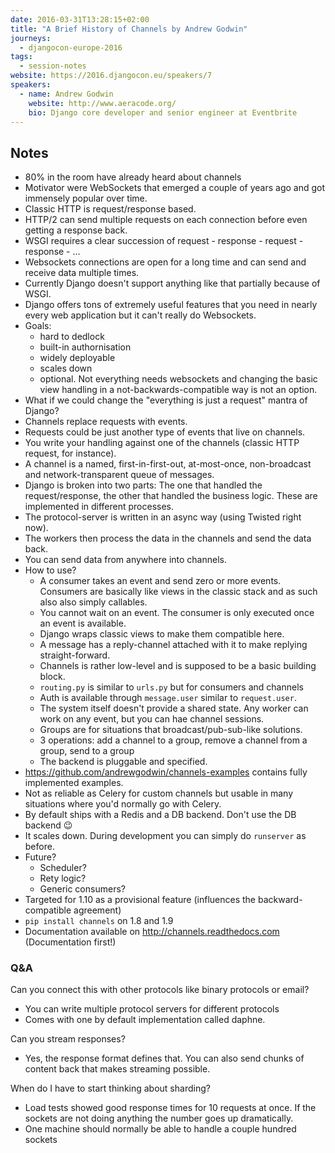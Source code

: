 ```yaml
---
date: 2016-03-31T13:28:15+02:00
title: "A Brief History of Channels by Andrew Godwin"
journeys:
  - djangocon-europe-2016
tags:
  - session-notes
website: https://2016.djangocon.eu/speakers/7
speakers:
  - name: Andrew Godwin
    website: http://www.aeracode.org/
    bio: Django core developer and senior engineer at Eventbrite
---
```


## Notes

- 80% in the room have already heard about channels
- Motivator were WebSockets that emerged a couple of years ago and got immensely
  popular over time.
- Classic HTTP is request/response based.
- HTTP/2 can send multiple requests on each connection before even getting a
  response back.
- WSGI requires a clear succession of request - response - request - response -
  ...
- Websockets connections are open for a long time and can send and receive data
  multiple times.
- Currently Django doesn't support anything like that partially because of WSGI.
- Django offers tons of extremely useful features that you need in nearly every
  web application but it can't really do Websockets.
- Goals:
    - hard to dedlock
    - built-in authornisation
    - widely deployable
    - scales down
    - optional. Not everything needs websockets and changing the basic view
      handling in a not-backwards-compatible way is not an option.
- What if we could change the "everything is just a request" mantra of Django?
- Channels replace requests with events.
- Requests could be just another type of events that live on channels.
- You write your handling against one of the channels (classic HTTP request, for
  instance).
- A channel is a named, first-in-first-out, at-most-once, non-broadcast and
  network-transparent queue of messages.
- Django is broken into two parts: The one that handled the request/response,
  the other that handled the business logic. These are implemented in different
  processes.
- The protocol-server is written in an async way (using Twisted right now).
- The workers then process the data in the channels and send the data back.
- You can send data from anywhere into channels.
- How to use?
    - A consumer takes an event and send zero or more events. Consumers are
      basically like views in the classic stack and as such also also simply
      callables.
    - You cannot wait on an event. The consumer is only executed once an event
      is available.
    - Django wraps classic views to make them compatible here.
    - A message has a reply-channel attached with it to make replying
      straight-forward.
    - Channels is rather low-level and is supposed to be a basic building block.
    - `routing.py` is similar to `urls.py` but for consumers and channels
    - Auth is available through `message.user` similar to `request.user`.
    - The system itself doesn't provide a shared state. Any worker can work on
      any event, but you can hae channel sessions.
    - Groups are for situations that broadcast/pub-sub-like solutions.
    - 3 operations: add a channel to a group, remove a channel from a group,
      send to a group
    - The backend is pluggable and specified.
- https://github.com/andrewgodwin/channels-examples contains fully implemented
  examples.
- Not as reliable as Celery for custom channels but usable in many situations
  where you'd normally go with Celery.
- By default ships with a Redis and a DB backend. Don't use the DB backend 😉
- It scales down. During development you can simply do `runserver` as before.
- Future?
    - Scheduler?
    - Rety logic?
    - Generic consumers?
- Targeted for 1.10 as a provisional feature (influences the backward-compatible
  agreement)
- `pip install channels` on 1.8 and 1.9
- Documentation available on http://channels.readthedocs.com (Documentation
  first!)

### Q&A

Can you connect this with other protocols like binary protocols or email?

- You can write multiple protocol servers for different protocols
- Comes with one by default implementation called daphne.

Can you stream responses?

- Yes, the response format defines that. You can also send chunks of content
  back that makes streaming possible.

When do I have to start thinking about sharding?

- Load tests showed good response times for 10 requests at once. If the sockets
  are not doing anything the number goes up dramatically.
- One machine should normally be able to handle a couple hundred sockets
